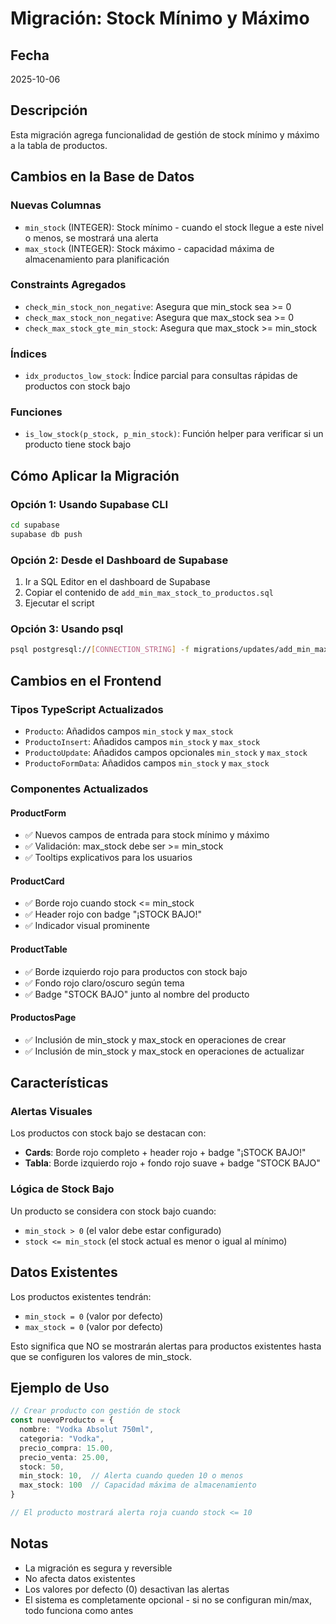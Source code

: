 # Migración: Stock Mínimo y Máximo

## Fecha
2025-10-06

## Descripción
Esta migración agrega funcionalidad de gestión de stock mínimo y máximo a la tabla de productos.

## Cambios en la Base de Datos

### Nuevas Columnas
- `min_stock` (INTEGER): Stock mínimo - cuando el stock llegue a este nivel o menos, se mostrará una alerta
- `max_stock` (INTEGER): Stock máximo - capacidad máxima de almacenamiento para planificación

### Constraints Agregados
- `check_min_stock_non_negative`: Asegura que min_stock sea >= 0
- `check_max_stock_non_negative`: Asegura que max_stock sea >= 0
- `check_max_stock_gte_min_stock`: Asegura que max_stock >= min_stock

### Índices
- `idx_productos_low_stock`: Índice parcial para consultas rápidas de productos con stock bajo

### Funciones
- `is_low_stock(p_stock, p_min_stock)`: Función helper para verificar si un producto tiene stock bajo

## Cómo Aplicar la Migración

### Opción 1: Usando Supabase CLI
```bash
cd supabase
supabase db push
```

### Opción 2: Desde el Dashboard de Supabase
1. Ir a SQL Editor en el dashboard de Supabase
2. Copiar el contenido de `add_min_max_stock_to_productos.sql`
3. Ejecutar el script

### Opción 3: Usando psql
```bash
psql postgresql://[CONNECTION_STRING] -f migrations/updates/add_min_max_stock_to_productos.sql
```

## Cambios en el Frontend

### Tipos TypeScript Actualizados
- `Producto`: Añadidos campos `min_stock` y `max_stock`
- `ProductoInsert`: Añadidos campos `min_stock` y `max_stock`
- `ProductoUpdate`: Añadidos campos opcionales `min_stock` y `max_stock`
- `ProductoFormData`: Añadidos campos `min_stock` y `max_stock`

### Componentes Actualizados

#### ProductForm
- ✅ Nuevos campos de entrada para stock mínimo y máximo
- ✅ Validación: max_stock debe ser >= min_stock
- ✅ Tooltips explicativos para los usuarios

#### ProductCard
- ✅ Borde rojo cuando stock <= min_stock
- ✅ Header rojo con badge "¡STOCK BAJO!"
- ✅ Indicador visual prominente

#### ProductTable
- ✅ Borde izquierdo rojo para productos con stock bajo
- ✅ Fondo rojo claro/oscuro según tema
- ✅ Badge "STOCK BAJO" junto al nombre del producto

#### ProductosPage
- ✅ Inclusión de min_stock y max_stock en operaciones de crear
- ✅ Inclusión de min_stock y max_stock en operaciones de actualizar

## Características

### Alertas Visuales
Los productos con stock bajo se destacan con:
- **Cards**: Borde rojo completo + header rojo + badge "¡STOCK BAJO!"
- **Tabla**: Borde izquierdo rojo + fondo rojo suave + badge "STOCK BAJO"

### Lógica de Stock Bajo
Un producto se considera con stock bajo cuando:
- `min_stock > 0` (el valor debe estar configurado)
- `stock <= min_stock` (el stock actual es menor o igual al mínimo)

## Datos Existentes

Los productos existentes tendrán:
- `min_stock = 0` (valor por defecto)
- `max_stock = 0` (valor por defecto)

Esto significa que NO se mostrarán alertas para productos existentes hasta que se configuren los valores de min_stock.

## Ejemplo de Uso

```typescript
// Crear producto con gestión de stock
const nuevoProducto = {
  nombre: "Vodka Absolut 750ml",
  categoria: "Vodka",
  precio_compra: 15.00,
  precio_venta: 25.00,
  stock: 50,
  min_stock: 10,  // Alerta cuando queden 10 o menos
  max_stock: 100  // Capacidad máxima de almacenamiento
}

// El producto mostrará alerta roja cuando stock <= 10
```

## Notas
- La migración es segura y reversible
- No afecta datos existentes
- Los valores por defecto (0) desactivan las alertas
- El sistema es completamente opcional - si no se configuran min/max, todo funciona como antes

